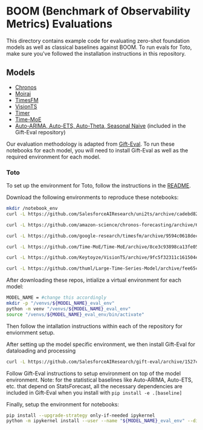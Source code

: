 # BOOM (Benchmark of Observability Metrics) Evaluations

This directory contains example code for evaluating zero-shot foundation models as well as classical baselines against BOOM.
To run evals for Toto, make sure you've followed the installation instructions in this repository.

## Models

- [Chronos](https://github.com/amazon-science/chronos-forecasting)
- [Moirai](https://github.com/SalesforceAIResearch/uni2ts)
- [TimesFM](https://github.com/google-research/timesfm)
- [VisionTS](https://github.com/Keytoyze/VisionTS.git)
- [Timer](https://github.com/thuml/Large-Time-Series-Model.git)
- [Time-MoE](https://github.com/Time-MoE/Time-MoE.git)
- [Auto-ARIMA, Auto-ETS, Auto-Theta, Seasonal Naive](https://github.com/SalesforceAIResearch/gift-eval) (included in the Gift-Eval repository)


Our evaluation methodology is adapted from [Gift-Eval](https://github.com/SalesforceAIResearch/gift-eval). To run these notebooks for each model, you will need to install Gift-Eval as well as the required environment for each model.

### Toto
To set up the environment for Toto, follow the instructions in the [README](/README.md).

Download the following environments to reproduce these notebooks:

```sh
mkdir /notebook_env
curl -L https://github.com/SalesforceAIResearch/uni2ts/archive/cadebd82106e32409b7854b033dbd7a68de87fc0.tar.gz -o /notebook_env/moirai.tar.gz

curl -L https://github.com/amazon-science/chronos-forecasting/archive/6166d284f467da7befc206f6a5b6b2bc1a794a87.tar.gz -o /notebook_env/chronos.tar.gz

curl -L https://github.com/google-research/timesfm/archive/9594c0618dec116e5006ef71a3d7f19630e00a0c.tar.gz -o /notebook_env/timesfm.tar.gz

curl -L https://github.com/Time-MoE/Time-MoE/archive/8ce3c93898ca13fe05449370c0ff372a79711a47.tar.gz -o /notebook_env/time-moe.tar.gz

curl -L https://github.com/Keytoyze/VisionTS/archive/9fc5f32311c161504e0a2be0f3c8f7f29e41923e.tar.gz -o /notebook_env/visionts.tar.gz

curl -L https://github.com/thuml/Large-Time-Series-Model/archive/fee65cb8fbd0a1474a23829d68e9e2ed23ff16ab.tar.gz -o /notebook_env/timer.tar.gz
```

After downloading these repos, intialize a virtual environment for each model:
```sh
MODEL_NAME = #change this accordingly
mkdir -p "/venvs/${MODEL_NAME}_eval_env"
python -m venv "/venvs/${MODEL_NAME}_eval_env"
source "/venvs/${MODEL_NAME}_eval_env/bin/activate"
```

Then follow the intallation instructions within each of the repository for enviornment setup.

After setting up the model specific environment, we then install Gift-Eval for dataloading and processing
```sh
curl -L https://github.com/SalesforceAIResearch/gift-eval/archive/1527c41589189ad1bc3883ed4d3d97b3e5a3b47c.tar.gz -o /notebook_env/gift-eval.tar.gz
```

Follow Gift-Eval instructions to setup environment on top of the model environment. Note: for the statistical baselines like Auto-ARIMA, Auto-ETS, etc. that depend on StatsForecast, all the necessary dependencies are included in Gift-Eval when you install with `pip install -e .[baseline]`

Finally, setup the environment for notebooks:
```sh
pip install --upgrade-strategy only-if-needed ipykernel
python -m ipykernel install --user --name "${MODEL_NAME}_eval_env" --display-name "${MODEL_NAME}_eval_env" || echo "Warning: Failed to install Jupyter kernel for $MODEL_NAME"
```
